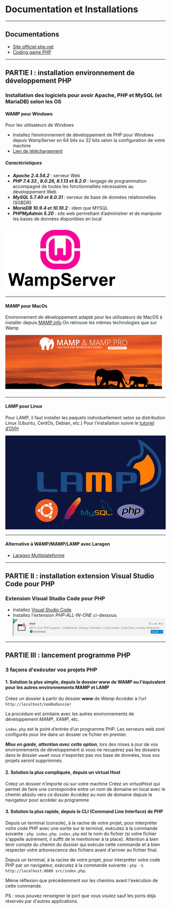 # Documentation et Installations

---

## Documentations

- [Site officiel php.net](https://www.php.net/)
- [Coding game PHP]()

---

## PARTIE I : installation environnement de développement PHP

### Installation des logiciels pour avoir Apache, PHP et MySQL (et MariaDB) selon les OS

#### WAMP pour Windows

Pour les utilisateurs de Windows
- Installez l’environnement de développement de PHP pour Windows depuis WampServer en 64 bits ou 32 bits selon la configuration de votre machine
- [Lien de téléchargement](https://www.wampserver.com/) 

##### Caractéristiques

- ***Apache 2.4.54.2*** : serveur Web
- ***PHP 7.4.33 , 8.0.26, 8.1.13 et 8.2.0*** : langage de programmation accompagné de toutes les fonctionnalités nécessaires au développement Web
- ***MySQL 5.7.40 et 8.0.31*** : serveur de base de données relationnelles (SGBDR)
- ***MariaDB 10.9.4 et 10.10.2*** : idem que MYSQL
- ***PHPMyAdmin 5.20*** : site web permettant d’administrer et de manipuler les bases de données disponibles en local

![wamp](./0-installation/img/wamp.jpg)

---

#### MAMP pour MacOs

Environnement de développement adapté pour les utilisateurs de MacOS à installer depuis [MAMP.info](https://mamp.info)
On retrouve les mêmes technologies que sur Wamp

![mamp](./0-installation/img/mamp.png)

---

#### LAMP pour Linux

Pour LAMP, il faut installer les paquets individuellement selon sa distribution Linux (Ubuntu, CentOs, Debian, etc.)
Pour l’installation suivre le [tutoriel d’OVH](https://help.ovhcloud.com/csm/fr-dedicated-servers-setup-lamp-debian-ubuntu?id=kb_article_view&sysparm_article=KB0043615)

![lamp](./0-installation/img/lamp.jpg)

---

#### Alternative à WAMP/MAMP/LAMP avec Laragon

- [Laragon Multiplateforme](https://laragon.org/download/)

---

## PARTIE II : installation extension Visual Studio Code pour PHP

### Extension Visual Studio Code pour PHP

- Installez [Visual Studio Code](https://code.visualstudio.com/download)
- Installez l'extension *PHP-ALL-IN-ONE* ci-dessous
![ext](./0-installation/img/extension.png)

---

## PARTIE III : lancement programme PHP

### 3 façons d'exécuter vos projets PHP

#### 1. Solution la plus simple, depuis le dossier www de WAMP ou l'équivalent pour les autres environnements MAMP et LAMP

Créez un dossier à partir du dossier ***www*** de *Wamp*
Accéder à l’url `http://localhost/nomDuDossier`

La procédure est similaire avec les autres environnements de développement *MAMP*, *XAMP*, etc.

`index.php` est le point d’entrée d’un programme PHP. Les serveurs web sont configurés pour lire dans un dossier ce fichier en premier.

***Mise en garde, attention avec cette option***, lors des mises à jour de vos environnements de développement si vous ne recupérez pas les dossiers dans le dossier `www`et vous n'exportez pas vos base de données, tous vos projets seront supprimmés.

#### 2. Solution la plus compliquée, depuis un virtual Host

Créez un dossier n’importe où sur votre machine
Créez un *virtualHost* qui permet de faire une correspondre entre un nom de domaine en local avec le chemin absolu vers ce dossier
Accédez au nom de domaine depuis le navigateur pour accéder au programme

#### 3. Solution la plus rapide, depuis le CLI (Command Line Interface) de PHP

Depuis un terminal (console), à la racine de votre projet, pour interpréter votre code PHP avec une sortie sur le terminal, exécutez à la commande suivante : `php index.php`.
`index.php` est le nom du fichier (si votre fichier s'appelle autrement, il suffit de le mentionner à la place). Attention à bien tenir compte du chemin du dossier qui exécute cette commande et à bien respecter votre arborescence des fichiers avant d'arriver au fichier final.

Depuis un terminal, à la racine de votre projet, pour interpréter votre code PHP par un navigateur, exécutez à la commande suivante : `php -S http://localhost:8080 src/index.php`.

Même réflexion que précédemment sur les chemins avant l'exécution de cette commande.

PS : vous pouvez renseigner le port que vous voulez sauf les ports déjà réservés par d'autres applications.